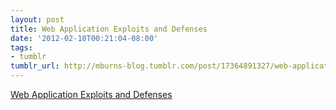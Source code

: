 ```yaml
---
layout: post
title: Web Application Exploits and Defenses
date: '2012-02-10T00:21:04-08:00'
tags:
- tumblr
tumblr_url: http://mburns-blog.tumblr.com/post/17364891327/web-application-exploits-and-defenses
---
```

<a href="http://google-gruyere.appspot.com/">Web Application Exploits and Defenses</a>

